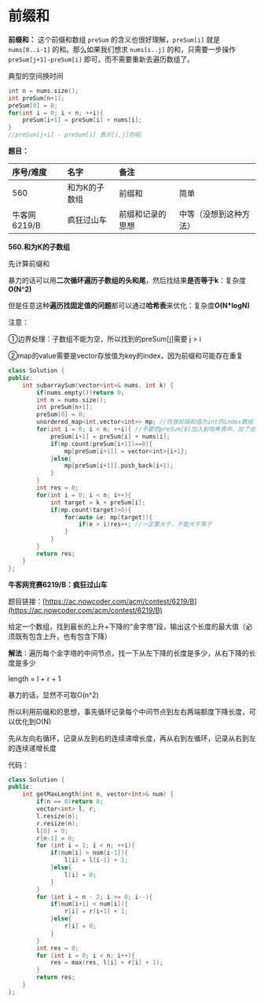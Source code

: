 # 前缀和

**前缀和：** 这个前缀和数组 `preSum` 的含义也很好理解，`preSum[i]` 就是 `nums[0..i-1]` 的和。那么如果我们想求 `nums[i..j]` 的和，只需要一步操作 `preSum[j+1]-preSum[i]` 即可，而不需要重新去遍历数组了。

典型的空间换时间

```cpp
int n = nums.size();
int preSum[n+1];
preSum[0] = 0;
for(int i = 0; i < n; ++i){
    preSum[i+1] = preSum[i] + nums[i];
}
//preSum[j+1] - preSum[i] 表示[i,j]的和
```

**题目：**

| 序号/难度 | 名字 | 备注 |  |
| :--- | :--- | :--- | :--- |
| 560 | 和为K的子数组 | 前缀和 | 简单 |
| 牛客网6219/B | 疯狂过山车 | 前缀和记录的思想 | 中等（没想到这种方法） |

**560.和为K的子数组**

先计算前缀和

暴力的话可以用**二次循环遍历子数组的头和尾**，然后找结果**是否等于k**：复杂度**O\(N^2\)**

但是任意这种**遍历找固定值的问题**都可以通过**哈希表**来优化：复杂度**O\(N\*logN\)**

注意：

①边界处理：子数组不能为空，所以找到的preSum\[j\]需要 j &gt; i

②map的value需要是vector存放值为key的index，因为前缀和可能存在重复

```cpp
class Solution {
public:
    int subarraySum(vector<int>& nums, int k) {
        if(nums.empty())return 0;
        int n = nums.size();
        int preSum[n+1];
        preSum[0] = 0;
        unordered_map<int,vector<int>> mp; //存放前缀和值为int的index数组
        for(int i = 0; i < n; ++i){ //不要把preSum[0]加入到哈希表中，加了也没用
            preSum[i+1] = preSum[i] + nums[i];
            if(mp.count(preSum[i+1])==0){
                mp[preSum[i+1]] = vector<int>{i+1};
            }else{
                mp[preSum[i+1]].push_back(i+1);
            }
        }
        int res = 0;
        for(int i = 0; i < n; i++){
            int target = k + preSum[i];
            if(mp.count(target)>0){
                for(auto &e: mp[target]){
                    if(e > i)res++; //一定要大于，不能大于等于
                }
            }
        }
        return res;
    }
};
```

**牛客网竞赛6219/B：疯狂过山车**

题目链接：[https://ac.nowcoder.com/acm/contest/6219/B](https://ac.nowcoder.com/acm/contest/6219/B)

给定一个数组，找到最长的上升+下降的“金字塔”段，输出这个长度的最大值（必须既有包含上升，也有包含下降）

**解法**：遍历每个金字塔的中间节点，找一下从左下降的长度是多少，从右下降的长度是多少

length = l + r + 1

暴力的话，显然不可取O\(n^2\)

所以利用前缀和的思想，事先循环记录每个中间节点到左右两端额度下降长度，可以优化到O\(N\)

先从左向右循环，记录从左到右的连续递增长度，再从右到左循环，记录从右到左的连续递增长度

代码：

```cpp
class Solution {
public:
    int getMaxLength(int n, vector<int>& num) {
        if(n == 0)return 0;
        vector<int> l, r;
        l.resize(n);
        r.resize(n);
        l[0] = 0;
        r[n-1] = 0;
        for (int i = 1; i < n; ++i){
            if(num[i] > num[i-1]){
                l[i] = l[i-1] + 1;
            }else{
                l[i] = 0;
            }
        }
        for (int i = n - 2; i >= 0; i--){
            if(num[i+1] < num[i]){
                r[i] = r[i+1] + 1;
            }else{
                r[i] = 0;
            }
        }
        int res = 0;
        for (int i = 0; i < n; i++){
            res = max(res, l[i] + r[i] + 1);
        }
        return res;
    }
};
```



